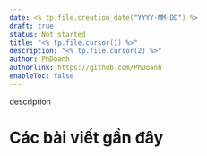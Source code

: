 ```yaml
---
date: <% tp.file.creation_date("YYYY-MM-DD") %>
draft: true
status: Not started
title: "<% tp.file.cursor(1) %>"
description: "<% tp.file.cursor(2) %>"
author: PhDoanh
authorlink: https://github.com/PhDoanh
enableToc: false
---
```

description

# Các bài viết gần đây